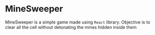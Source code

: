 # MineSweeper

MineSweeper is a simple game made using `React` library. Objective is to clear all the cell without
detonating the mines hidden inside them

